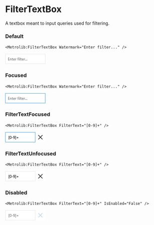 # FilterTextBox

A textbox meant to input queries used for filtering.

### Default

```xaml
<Metrolib:FilterTextBox Watermark="Enter filter..." />
```
![Image of FilterTextBox, Default](Default.png)

### Focused

```xaml
<Metrolib:FilterTextBox Watermark="Enter filter..." />
```
![Image of FilterTextBox, Focused](Focused.png)

### FilterTextFocused

```xaml
<Metrolib:FilterTextBox FilterText="[0-9]+" />
```
![Image of FilterTextBox, FilterTextFocused](FilterTextFocused.png)

### FilterTextUnfocused

```xaml
<Metrolib:FilterTextBox FilterText="[0-9]+" />
```
![Image of FilterTextBox, FilterTextUnfocused](FilterTextUnfocused.png)

### Disabled

```xaml
<Metrolib:FilterTextBox FilterText="[0-9]+" IsEnabled="False" />
```
![Image of FilterTextBox, Disabled](Disabled.png)

